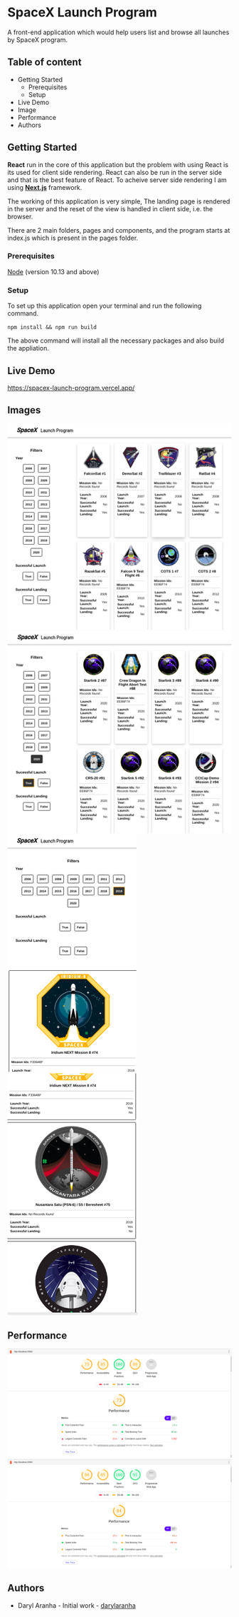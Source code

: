 # SpaceX Launch Program

A front-end application which would help users list and browse all launches by SpaceX program.

## Table of content
- Getting Started
    - Prerequisites
    - Setup
- Live Demo
- Image
- Performance
- Authors

## Getting Started

**React** run in the core of this application but the problem with using React is its used for client side rendering. React can also be run in the server side and that is the best feature of React. To acheive server side rendering I am using [**Next.js**](https://nextjs.org/) framework.

The working of this application is very simple, The landing page is rendered in the server and the reset of the view is handled in client side, i.e. the browser.

There are 2 main folders, pages and components, and the program starts at index.js which is present in the pages folder.

### Prerequisites

[Node](https://nodejs.org/en/) (version 10.13 and above)

### Setup

To set up this application open your terminal and run the following command.
```
npm install && npm run build

```
The above command will install all the necessary packages and also build the appliation.

## Live Demo
https://spacex-launch-program.vercel.app/

## Images
![ScreenShot 1](application-screenshot/Screenshot-1.png)
![ScreenShot 2](application-screenshot/Screenshot-2.png)
![ScreenShot 3](application-screenshot/Screenshot-3.png)
![ScreenShot 4](application-screenshot/Screenshot-4.png)

## Performance

![ScreenShot 1](application-screenshot/Screenshot-lighthouse-Desktop.png)
![ScreenShot 2](application-screenshot/Screenshot-lighthouse-Moble.png)

## Authors

- Daryl Aranha - Initial work - [darylaranha](https://github.com/DarylAranha)
